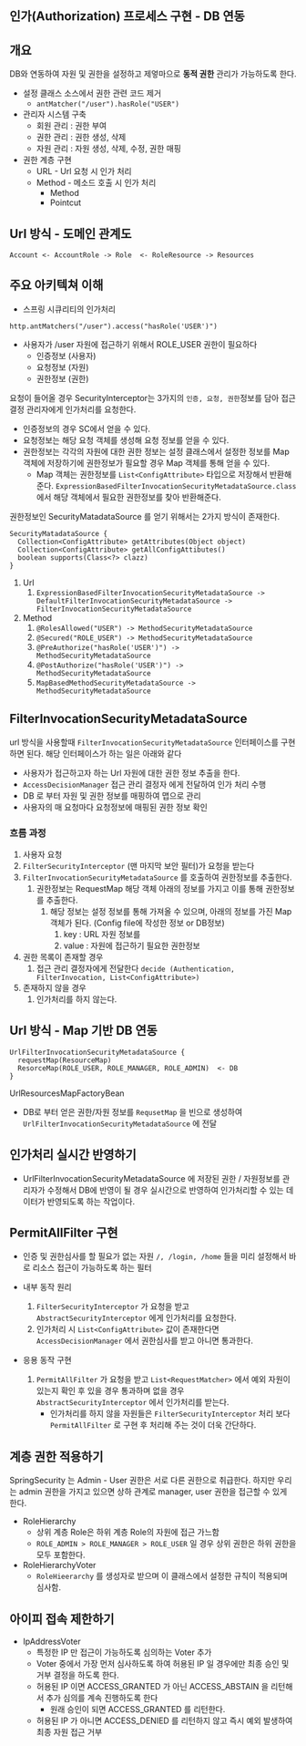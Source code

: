 ## 인가(Authorization) 프로세스 구현 - DB 연동

## 개요
DB와 연동하여 자원 및 권한을 설정하고 제엏마으로 **동적 권한** 관리가 가능하도록 한다.

- 설정 클래스 소스에서 권한 관련 코드 제거
    - ```antMatcher("/user").hasRole("USER")```
- 관리자 시스템 구축
    - 회원 관리 : 권한 부여
    - 권한 관리 : 권한 생성, 삭제
    - 자원 관리 : 자원 생성, 삭제, 수정, 권한 매핑
- 권한 계층 구현
    - URL - Url 요청 시 인가 처리
    - Method - 메소드 호출 시 인가 처리
        - Method
        - Pointcut

## Url 방식 - 도메인 관계도
```
Account <- AccountRole -> Role  <- RoleResource -> Resources
```

## 주요 아키텍쳐 이해

- 스프링 시큐리티의 인가처리
```
http.antMatchers("/user").access("hasRole('USER')")
```
- 사용자가 /user 자원에 접근하기 위해서 ROLE_USER 권한이 필요하다
    - 인증정보 (사용자)
    - 요청정보 (자원)
    - 권한정보 (권한)

요청이 들어올 경우 SecurityInterceptor는 3가지의 ```인증, 요청, 권한```정보를 담아 접근 결정 관리자에게 인가처리를 요청한다.

- 인증정보의 경우 SC에서 얻을 수 있다.
- 요청정보는 해당 요청 객체를 생성해 요청 정보를 얻을 수 있다.
- 권한정보는 각각의 자원에 대한 권한 정보는 설정 클래스에서 설정한 정보를 Map 객체에 저장하기에 권한정보가 필요할 경우 Map 객체를 통해 얻을 수 있다.
    - Map 객체는 권한정보를 ```List<ConfigAttribute>``` 타입으로 저장해서 반환해준다.
      ```ExpressionBasedFilterInvocationSecurityMetadataSource.class``` 에서 해당 객체에서 필요한 권한정보를 찾아 반환해준다.

권한정보인 SecurityMatadataSource 를 얻기 위해서는 2가지 방식이 존재한다.
```
SecurityMatadataSource {
  Collection<ConfigAttribute> getAttributes(Object object)
  Collection<ConfigAttribute> getAllConfigAttibutes()
  boolean supports(Class<?> clazz)
}
```

1. Url
    1. ```ExpressionBasedFilterInvocationSecurityMetadataSource -> DefaultFilterInvocationSecurityMetadataSource -> FilterInvocationSecurityMetadataSource```
2. Method
    1. ```@RolesAllowed("USER") -> MethodSecurityMetadataSource```
    2. ```@Secured("ROLE_USER") -> MethodSecurityMetadataSource```
    3. ```@PreAuthorize("hasRole('USER')") -> MethodSecurityMetadataSource```
    4. ```@PostAuthorize("hasRole('USER')") -> MethodSecurityMetadataSource```
    5. ```MapBasedMethodSecurityMetadataSource -> MethodSecurityMetadataSource```

## FilterInvocationSecurityMetadataSource
url 방식을 사용할때 ```FilterInvocationSecurityMetadataSource``` 인터페이스를 구현하면 된다. 해당 인터페이스가 하는 일은 아래와 같다
- 사용자가 접근하고자 하는 Url 자원에 대한 권한 정보 추출을 한다.
- ```AccessDecisionManager``` 접근 관리 결정자 에게 전달하여 인가 처리 수행
- DB 로 부터 자원 및 권한 정보를 매핑하여 맵으로 관리
- 사용자의 매 요청마다 요청정보에 매핑된 권한 정보 확인

### 흐름 과정

1. 사용자 요청
2. ```FilterSecurityInterceptor``` (맨 마지막 보안 필터)가 요청을 받는다
3. ```FilterInvocationSecurityMetadataSource``` 를 호출하여 권한정보를 추출한다.
    1. 권한정보는 RequestMap 해당 객체 아래의 정보를 가지고 이를 통해 권한정보를 추출한다.
        1. 해당 정보는 설정 정보를 통해 가져올 수 있으며, 아래의 정보를 가진 Map객체가 된다. (Config file에 작성한 정보 or DB정보)
            1. key : URL 자원 정보를
            2. value : 자원에 접근하기 필요한 권한정보
4. 권한 목록이 존재할 경우
    1. 접근 관리 결정자에게 전달한다 ```decide (Authentication, FilterInvocation, List<ConfigAttribute>)```
5. 존재하지 않을 경우
    1. 인가처리를 하지 않는다.

## Url 방식 - Map 기반 DB 연동

```
UrlFilterInvocationSecurityMetadataSource {
  requestMap(ResourceMap)
  ResorceMap(ROLE_USER, ROLE_MANAGER, ROLE_ADMIN)  <- DB
}
```
UrlResourcesMapFactoryBean
- DB로 부터 얻은 권한/자원 정보를 ```RequsetMap``` 을 빈으로 생성하여 ```UrlFilterInvocationSecurityMetadataSource``` 에 전달

## 인가처리 실시간 반영하기

- UrlFilterInvocationSecurityMetadataSource 에 저장된 권한 / 자원정보를 관리자가 수정해서 DB에 반영이 될 경우 실시간으로 반영하여 인가처리할 수 있는 데이터가 반영되도록 하는 작업이다.

## PermitAllFilter 구현

- 인증 및 권한심사를 할 필요가 없는 자원 ```/, /login, /home``` 들을 미리 설정해서 바로 리소스 접근이 가능하도록 하는 필터

- 내부 동작 원리
    1. ```FilterSecurityInterceptor``` 가 요청을 받고 ```AbstractSecurityInterceptor``` 에게 인가처리를 요청한다.
    2. 인가처리 시 ```List<ConfigAttribute>``` 값이 존재한다면 ```AccessDecisionManager``` 에서 권한심사를 받고 아니면 통과한다.
- 응용 동작 구현
    1. ```PermitAllFilter``` 가 요청을 받고 ```List<RequestMatcher>``` 에서 예외 자원이 있는지 확인 후 있을 경우 통과하며 없을 경우 ```AbstractSecurityInterceptor``` 에서 인가처리를 받는다.
        - 인가처리를 하지 않을 자원들은 ```FilterSecurityInterceptor``` 처리 보다 ```PermitAllFilter``` 로 구현 후 처리해 주는 것이 더욱 간단하다.

## 계층 권한 적용하기

SpringSecurity 는 Admin - User 권한은 서로 다른 권한으로 취급한다.
하지만 우리는 admin 권한을 가지고 있으면 상하 관계로 manager, user 권한을 접근할 수 있게 한다.

- RoleHierarchy
    - 상위 계층 Role은 하위 계층 Role의 자원에 접근 가느함
    - ```ROLE_ADMIN > ROLE_MANAGER > ROLE_USER``` 일 경우 상위 권한은 하위 권한을 모두 포함한다.
- RoleHierarchyVoter
    - ```RoleHieerarchy``` 를 생성자로 받으며 이 클래스에서 설정한 규칙이 적용되며 심사함.

## 아이피 접속 제한하기

- IpAddressVoter
  - 특정한 IP 만 접근이 가능하도록 심의하는 Voter 추가
  - Voter 중에서 가장 먼저 심사하도록 하여 허용된 IP 일 경우에만 최종 승인 및 거부 결정을 하도록 한다.
  - 허용된 IP 이면 ACCESS_GRANTED 가 아닌 ACCESS_ABSTAIN 을 리턴해서 추가 심의를 계속 진행하도록 한다
    - 원래 승인이 되면 ACCESS_GRANTED 를 리턴한다. 
  - 허용된 IP 가 아니면 ACCESS_DENIED 를 리턴하지 않고 즉시 예외 발생하여 최종 자원 접근 거부